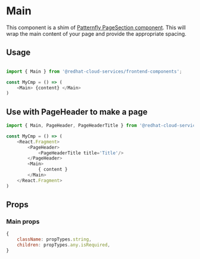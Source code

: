 # Main

This component is a shim of [Patternfly PageSection component](https://v2.patternfly.org/documentation/react/components/page).
This will wrap the main content of your page and provide the appropriate spacing.

## Usage

```javascript

import { Main } from '@redhat-cloud-services/frontend-components';

const MyCmp = () => (
    <Main> {content} </Main>
)
```

## Use with PageHeader to make a page

```javascript
import { Main, PageHeader, PageHeaderTitle } from '@redhat-cloud-services/frontend-components';

const MyCmp = () => (
    <React.Fragment>
        <PageHeader>
            <PageHeaderTitle title='Title'/>
        </PageHeader>
        <Main>
            { content }
        </Main>
    </React.Fragment>
)

```

## Props

### Main props

```javascript
{
    className: propTypes.string,
    children: propTypes.any.isRequired,
}
```
